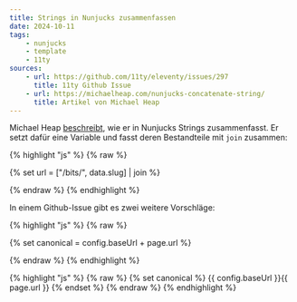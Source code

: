 ```yaml
---
title: Strings in Nunjucks zusammenfassen
date: 2024-10-11
tags:
    - nunjucks
    - template
    - 11ty
sources:
    - url: https://github.com/11ty/eleventy/issues/297
      title: 11ty Github Issue
    - url: https://michaelheap.com/nunjucks-concatenate-string/
      title: Artikel von Michael Heap
---
```


Michael Heap [beschreibt](https://michaelheap.com/nunjucks-concatenate-string/), wie er in Nunjucks Strings zusammenfasst. Er setzt dafür eine Variable und fasst deren Bestandteile mit ``join`` zusammen:


{% highlight "js" %}
{% raw %}

{% set url = ["/bits/", data.slug] | join %}

{% endraw %}
{% endhighlight %}

In einem Github-Issue gibt es zwei weitere Vorschläge:

{% highlight "js" %}
{% raw %}

{% set canonical = config.baseUrl + page.url %}

{% endraw %}
{% endhighlight %}



{% highlight "js" %}
{% raw %}
{% set canonical %}
  {{ config.baseUrl }}{{ page.url }}
{% endset %}
{% endraw %}
{% endhighlight %}

